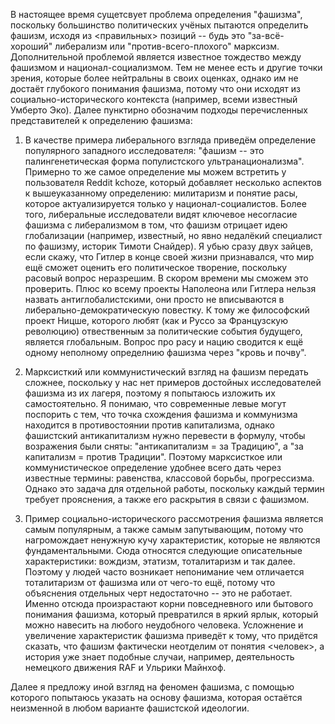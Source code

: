 В настоящее время сущетсвует проблема определения "фашизма", поскольку большинство политических учёных пытаются определить фашизм, исходя из <правильных> позиций -- будь это "за-всё-хороший" либерализм или "против-всего-плохого" марксизм. Дополнительной проблемой является известное тождество между фашизмом и национал-социализмом. Тем не менее есть и другие точки зрения, которые более нейтральны в своих оценках, однако им не достаёт глубокого понимания фашизма, потому что они исходят из социально-исторического контекста (например, всеми известный Умберто Эко). Далее пунктирно обозначим подходы перечисленных представителей к определению фашизма:

1. В качестве примера либерального взгляда приведём определение популярного западного исследователя: "фашизм -- это палингенетическая форма популистского ультранационализма". Примерно то же самое определение мы можем встретить у пользователя Reddit kchoze, который добавляет несколько аспектов к вышеуказанному определению: милитаризм и понятие расы, которое актуализируется только у национал-социалистов. Более того, либеральные исследователи видят ключевое несогласие фашизма с либерализмом в том, что фашизм отрицает идею глобализации (например, известный, но явно недалёкий специалист по фашизму, историк Тимоти Снайдер). Я убью сразу двух зайцев, если скажу, что Гитлер в конце своей жизни признавался, что мир ещё сможет оценить его политическое творение, поскольку расовый вопрос неразрешим. В скором времени мы сможем это проверить. Плюс ко всему проекты Наполеона или Гитлера нельзя назвать антиглобалистскими, они просто не вписываются в либерально-демократическую повестку. К тому же философский проект Ницше, которого любят (как и Руссо за Французскую революцию) отвественным за политические события будущего, является глобальным. Вопрос про расу и нацию сводится к ещё одному неполному определнию фашизма через "кровь и почву". 

2. Марксисткий или коммунистический взгляд на фашизм передать сложнее, поскольку у нас нет примеров достойных исследователей фашизма из их лагеря, поэтому я попытаюсь изложить их самостоятельно. Я понимаю, что современные левые могут поспорить с тем, что точка схождения фашизма и коммунизма находится в противостоянии против капитализма, однако фашистский антикапитализм нужно перевести в формулу, чтобы возражения были сняты: "антикапитализм = за Традицию", а "за капитализм = против Традиции". Поэтому марксисткое или коммунистическое определение удобнее всего дать через известные термины: равенства, классовой борьбы, прогрессизма. Однако это задача для отдельной работы, поскольку каждый термин требует прояснения, а также его раскрытия в связи с фашизмом. 

3. Пример социально-исторического рассмотрения фашизма является самым популярным, а также самым запутывающим, потому что нагромождает ненужную кучу характеристик, которые не являются фундаментальными. Сюда относятся следующие описательные характеристики: вождизм, этатизм, тоталитаризм и так далее. Поэтому у людей часто возникает непонимание чем отличается тоталитаризм от фашизма или от чего-то ещё, потому что объяснения отдельных черт недостаточно -- это не работает. Именно отсюда произрастают корни повседневного или бытового понимания фашизма, который превратился в яркий ярлык, который можно навесить на любого неудобного человека. Усложнение и увеличение характеристик фашизма приведёт к тому, что придётся сказать, что фашизм фактически неотделим от понятия <человек>, а история уже знает подобные случаи, например, деятельность немецкого движения RAF и Ульрики Майнхоф.   

Далее я предложу иной взгляд на феномен фашизма, с помощью которого попытаюсь указать на основу фашизма, которая остаётся неизменной в любом варианте фашистской идеологии. 